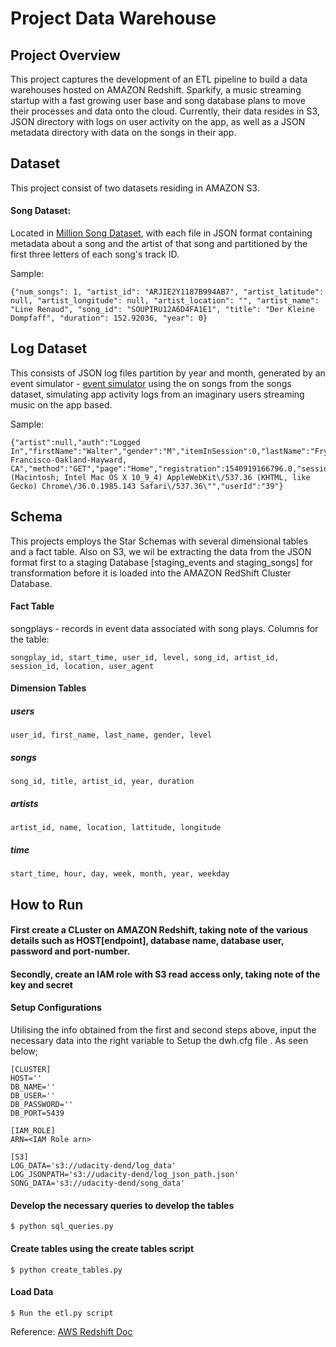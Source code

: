 # Project Data Warehouse
## Project Overview

This project captures the development of an ETL pipeline to build a data warehouses hosted on AMAZON Redshift. 
Sparkify, a music streaming startup with a fast growing user base and song database plans to move their processes and data onto the cloud. Currently, their data resides in S3, JSON directory with logs on user activity on the app, as well as a  JSON metadata directory with data on the songs in their app.



## Dataset 
This project consist of two datasets residing in AMAZON S3. 

#### Song Dataset: 
Located in [Million Song Dataset](https://labrosa.ee.columbia.edu/millionsong/), with each file in JSON format containing metadata about a song and the artist of that song and partitioned by the first three letters of each song's track ID.

Sample:
```
{"num_songs": 1, "artist_id": "ARJIE2Y1187B994AB7", "artist_latitude": null, "artist_longitude": null, "artist_location": "", "artist_name": "Line Renaud", "song_id": "SOUPIRU12A6D4FA1E1", "title": "Der Kleine Dompfaff", "duration": 152.92036, "year": 0}
```

## Log Dataset
This consists of JSON log files partition by year and month, generated by an event simulator -  [event simulator](https://github.com/Interana/eventsim) using the  on songs from the songs dataset, simulating app activity logs from an imaginary users streaming music on the app based.

Sample: 

    {"artist":null,"auth":"Logged In","firstName":"Walter","gender":"M","itemInSession":0,"lastName":"Frye","length":null,"level":"free","location":"San Francisco-Oakland-Hayward, CA","method":"GET","page":"Home","registration":1540919166796.0,"sessionId":38,"song":null,"status":200,"ts":1541105830796,"userAgent":"\"Mozilla\/5.0 (Macintosh; Intel Mac OS X 10_9_4) AppleWebKit\/537.36 (KHTML, like Gecko) Chrome\/36.0.1985.143 Safari\/537.36\"","userId":"39"}


## Schema 
This projects employs the Star Schemas with several dimensional tables and a fact table. Also on S3, we wil be extracting the data from the JSON format first to a staging Database [staging_events and staging_songs] for transformation before it is loaded into the AMAZON RedShift Cluster Database. 

#### Fact Table
songplays - records in event data associated with song plays. Columns for the table:

    songplay_id, start_time, user_id, level, song_id, artist_id, session_id, location, user_agent

#### Dimension Tables 

##### users

    user_id, first_name, last_name, gender, level
##### songs

    song_id, title, artist_id, year, duration

##### artists

    artist_id, name, location, lattitude, longitude

##### time

    start_time, hour, day, week, month, year, weekday


## How to Run
#### First create a CLuster on AMAZON Redshift, taking note of the various details such as HOST[endpoint], database name, database user, password and port-number.

#### Secondly, create an IAM role with S3 read access only, taking note of the key and secret

#### Setup Configurations 
Utilising the info obtained from the first and second steps above, input the necessary data into the right variable to Setup the dwh.cfg file . As seen below;

```
[CLUSTER]
HOST=''
DB_NAME=''
DB_USER=''
DB_PASSWORD=''
DB_PORT=5439

[IAM_ROLE]
ARN=<IAM Role arn>

[S3]
LOG_DATA='s3://udacity-dend/log_data'
LOG_JSONPATH='s3://udacity-dend/log_json_path.json'
SONG_DATA='s3://udacity-dend/song_data'

```

#### Develop the necessary queries to develop the tables 

    $ python sql_queries.py 
    
#### Create tables using the create tables script

    $ python create_tables.py


#### Load Data
    
    $ Run the etl.py script 

Reference: [AWS Redshift Doc](https://aws.amazon.com/redshift/getting-started/?p=rs&bttn=hero&exp=b)